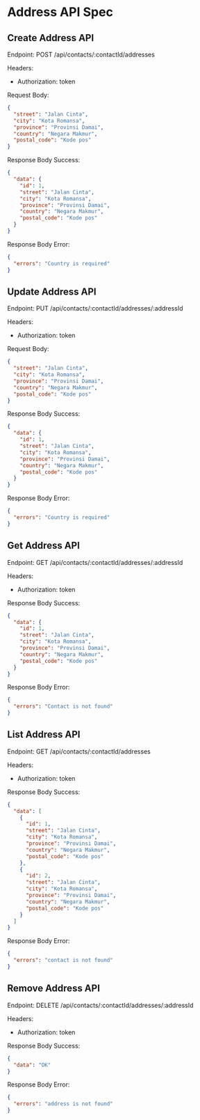 # Address API Spec

## Create Address API

Endpoint: POST /api/contacts/:contactId/addresses

Headers:
- Authorization: token

Request Body:

```json
{
  "street": "Jalan Cinta",
  "city": "Kota Romansa",
  "province": "Provinsi Damai",
  "country": "Negara Makmur",
  "postal_code": "Kode pos"
}
```

Response Body Success:

```json
{
  "data": {
    "id": 1,
    "street": "Jalan Cinta",
    "city": "Kota Romansa",
    "province": "Provinsi Damai",
    "country": "Negara Makmur",
    "postal_code": "Kode pos"
  }
}
```

Response Body Error:

```json
{
  "errors": "Country is required"
}
```

## Update Address API

Endpoint: PUT /api/contacts/:contactId/addresses/:addressId

Headers:
- Authorization: token

Request Body:
```json
{
  "street": "Jalan Cinta",
  "city": "Kota Romansa",
  "province": "Provinsi Damai",
  "country": "Negara Makmur",
  "postal_code": "Kode pos"
}
```

Response Body Success:

```json
{
  "data": {
    "id": 1,
    "street": "Jalan Cinta",
    "city": "Kota Romansa",
    "province": "Provinsi Damai",
    "country": "Negara Makmur",
    "postal_code": "Kode pos"
  }
}
```

Response Body Error:

```json
{
  "errors": "Country is required"
}
```

## Get Address API

Endpoint: GET /api/contacts/:contactId/addresses/:addressId

Headers:
- Authorization: token

Response Body Success:

```json
{
  "data": {
    "id": 1,
    "street": "Jalan Cinta",
    "city": "Kota Romansa",
    "province": "Provinsi Damai",
    "country": "Negara Makmur",
    "postal_code": "Kode pos"
  }
}
```

Response Body Error:

```json
{
  "errors": "Contact is not found"
}
```

## List Address API

Endpoint: GET /api/contacts/:contactId/addresses

Headers:
- Authorization: token

Response Body Success:

```json
{
  "data": [
    {
      "id": 1,
      "street": "Jalan Cinta",
      "city": "Kota Romansa",
      "province": "Provinsi Damai",
      "country": "Negara Makmur",
      "postal_code": "Kode pos"
    },
    {
      "id": 2,
      "street": "Jalan Cinta",
      "city": "Kota Romansa",
      "province": "Provinsi Damai",
      "country": "Negara Makmur",
      "postal_code": "Kode pos"
    }
  ]
}
```

Response Body Error:

```json
{
  "errors": "contact is not found"
}
```

## Remove Address API

Endpoint: DELETE /api/contacts/:contactId/addresses/:addressId

Headers:
- Authorization: token

Response Body Success:

```json
{
  "data": "OK"
}
```

Response Body Error:

```json
{
  "errors": "address is not found"
}
```